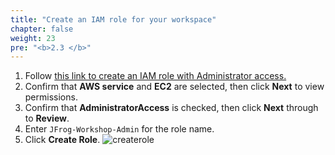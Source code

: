 ```yaml
---
title: "Create an IAM role for your workspace"
chapter: false
weight: 23
pre: "<b>2.3 </b>"
---
```


1. Follow [this link to create an IAM role with Administrator access.](https://console.aws.amazon.com/iam/home#/roles$new?step=review&commonUseCase=EC2%2BEC2&selectedUseCase=EC2&policies=arn:aws:iam::aws:policy%2FAdministratorAccess)
2. Confirm that **AWS service** and **EC2** are selected, then click **Next** to view permissions.
3. Confirm that **AdministratorAccess** is checked, then click **Next** through to **Review**.
4. Enter `JFrog-Workshop-Admin` for the role name.
5. Click **Create Role**.
![createrole](/images/createrole.png)
